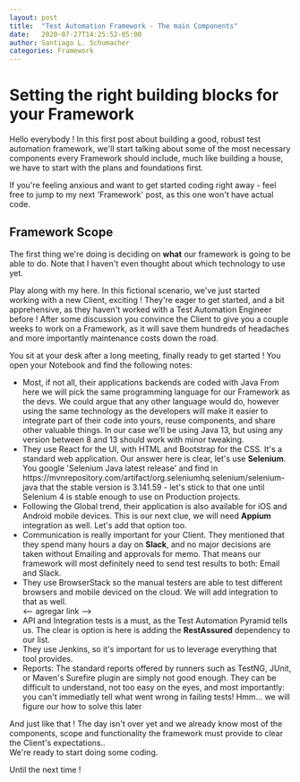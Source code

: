 ```yaml
---
layout: post
title:  "Test Automation Framework - The main Components"
date:   2020-07-27T14:25:52-05:00
author: Santiago L. Schumacher
categories: Framework
---
```


<h1>Setting the right building blocks for your Framework</h1>

Hello everybody ! 
In this first post about building a good, robust test automation framework, we'll start talking about some of the most necessary components every Framework should include, much like
building a house, we have to start with the plans and foundations first.

If you're feeling anxious and want to get started coding right away - feel free to jump to my next 'Framework' post, as this one won't have actual code.

<h2> Framework Scope </h2>
The first thing we're doing is deciding on <strong>what</strong> our framework is going to be able to do. Note that I haven't even thought about which technology to use yet.

Play along with my here. 
In this fictional scenario, we've just started working with a new Client, exciting ! They're eager to get started, and a bit apprehensive, as they haven't worked 
with a Test Automation Engineer before !
After some discussion you convince the Client to give you a couple weeks to work on a Framework, as it will save them hundreds of headaches and more importantly maintenance costs down the road.

You sit at your desk after a long meeting, finally ready to get started !
You open your Notebook and find the following notes:
<br>

<ul>
  <li>Most, if not all, their applications backends are coded with Java 
  From here we will pick the same programming language for our Framework as the devs. We could argue that any other language would do, however using the same
  technology as the developers will make it easier to integrate part of their code into yours, reuse components, and share other valuable things.
  In our case we'll be using Java 13, but using any version between 8 and 13 should work with minor tweaking.</li>
  <li>They use React for the UI, with HTML and Bootstrap for the CSS. It's a standard web application. Our answer here is clear, let's use <strong>Selenium</strong>. 
  You google 'Selenium Java latest release' and find in <a>https://mvnrepository.com/artifact/org.seleniumhq.selenium/selenium-java</a> that the stable version is 3.141.59 - let's stick to that one until Selenium 4 is stable enough to use on Production projects.
  </li>
  <li>Following the Global trend, their application is also available for iOS and Android mobile devices.
  This is our next clue, we will need <strong>Appium</strong> integration as well. Let's add that option too.</li>
  <li>Communication is really important for your Client. They mentioned that they spend many hours a day on <strong>Slack</strong>, and no major decisions are
  taken without Emailing and approvals for memo.
  That means our framework will most definitely need to send test results to both: Email and Slack.</li>
  <li>They use BrowserStack so the manual testers are able to test different browsers and mobile deviced on the cloud. We will add integration to that as well.</li>  <-- agregar link -->
  <li>API and Integration tests is a must, as the Test Automation Pyramid tells us. The clear is option is here is adding the <strong>RestAssured</strong> dependency to our list.</li>
  <li>They use Jenkins, so it's important for us to leverage everything that tool provides.</li>
  <li>Reports: The standard reports offered by runners such as TestNG, JUnit, or Maven's Surefire plugin are simply not good enough. They can be difficult to understand, not too 
  easy on the eyes, and most importantly: you can't immediatly tell what went wrong in failing tests! Hmm... we will figure our how to solve this later</li>
</ul>

And just like that ! The day isn't over yet and we already know most of the components, scope and functionality the framework must provide to clear the Client's expectations.. <br>
We're ready to start doing some coding.

Until the next time !